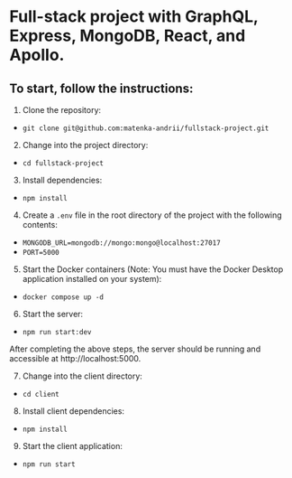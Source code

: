 # Full-stack project with GraphQL, Express, MongoDB, React, and Apollo.

## To start, follow the instructions:

1. Clone the repository:
+ `git clone git@github.com:matenka-andrii/fullstack-project.git`

2. Change into the project directory:
+ `cd fullstack-project`

3. Install dependencies:
+ `npm install`

4. Create a `.env` file in the root directory of the project with the following contents:
+ `MONGODB_URL=mongodb://mongo:mongo@localhost:27017`
+ `PORT=5000`

5. Start the Docker containers (Note: You must have the Docker Desktop application installed on your system):
+ `docker compose up -d`

6. Start the server:
+ `npm run start:dev`

After completing the above steps, the server should be running and accessible at http://localhost:5000.

7. Change into the client directory:
+ `cd client`

8. Install client dependencies:
+ `npm install`

9. Start the client application:
+ `npm run start`